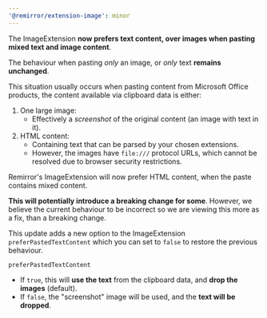 ```yaml
---
'@remirror/extension-image': minor
---
```


The ImageExtension **now prefers text content, over images when pasting mixed text and image content**.

The behaviour when pasting _only_ an image, or _only_ text **remains unchanged**.

This situation usually occurs when pasting content from Microsoft Office products, the content available via clipboard data is either:

1. One large image:
   - Effectively a _screenshot_ of the original content (an image with text in it).
2. HTML content:
   - Containing text that can be parsed by your chosen extensions.
   - However, the images have `file:///` protocol URLs, which cannot be resolved due to browser security restrictions.

Remirror's ImageExtension will now prefer HTML content, when the paste contains mixed content.

**This will potentially introduce a breaking change for some**. However, we believe the current behaviour to be incorrect so we are viewing this more as a fix, than a breaking change.

This update adds a new option to the ImageExtension `preferPastedTextContent` which you can set to `false` to restore the previous behaviour.

`preferPastedTextContent`

- If `true`, this will **use the text** from the clipboard data, and **drop the images** (default).
- If `false`, the "screenshot" image will be used, and the **text will be dropped**.
